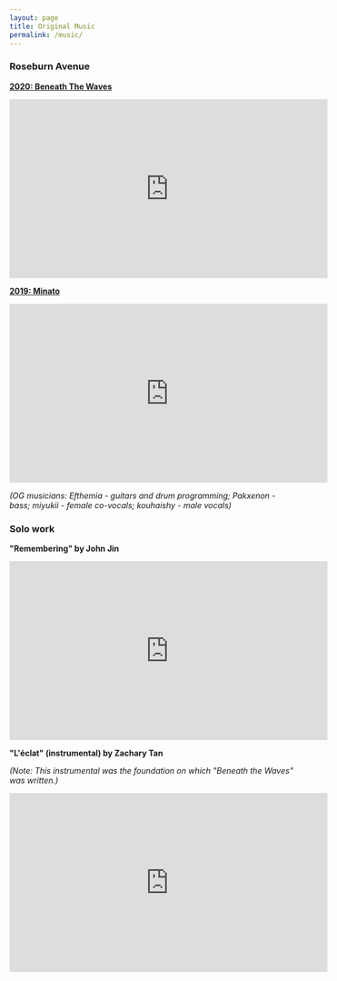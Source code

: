 ```yaml
---
layout: page
title: Original Music
permalink: /music/
---
```

### Roseburn Avenue

<b><u>2020: Beneath The Waves</u></b>

<iframe width="560" height="315" src="https://www.youtube.com/embed/WHHYZWmiiBc" frameborder="0" allow="autoplay; encrypted-media" allowfullscreen></iframe>



<b><u>2019: Minato</u></b>

<iframe width="560" height="315" src="https://www.youtube.com/embed/p7mMxit-qYU" frameborder="0" allow="autoplay; encrypted-media" allowfullscreen></iframe>

<i>(OG musicians: Efthemia - guitars and drum programming; Pakxenon - bass; miyukii - female co-vocals; kouhaishy - male vocals)</i>



### Solo work


<b>"Remembering" by John Jin</b>

<iframe width="560" height="315" src="https://www.youtube.com/embed/dTlo3GrVO3M" frameborder="0" allow="autoplay; encrypted-media" allowfullscreen></iframe>


<b>"L'éclat" (instrumental) by Zachary Tan</b>

<i>(Note: This instrumental was the foundation on which "Beneath the Waves" was written.)</i>

<iframe width="560" height="315" src="https://www.youtube.com/embed/yINNdacnue8" frameborder="0" allow="autoplay; encrypted-media" allowfullscreen></iframe>
